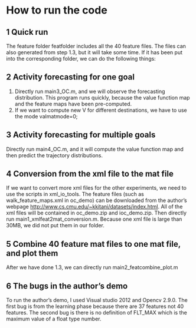 # How to run the code
## 1 Quick run 
The feature folder featfolder includes all the 40 feature files.  The files can also generated from step 1.3, but it will take some time.  If it has been put into the corresponding folder, we can do the following things:
## 2 Activity forecasting for one goal
1) Directly run main3_OC.m, and we will observe the forecasting distribution.
This program runs quickly, because the value function map and the feature maps have been pre-computed. 
2)  If we want to compute new V for different destinations, we have to use the mode valmatmode=0;
## 3 Activity forecasting for multiple goals 
Directly run main4_OC.m, and it will compute the value function map and then predict the trajectory distributions.
## 4 Conversion from the xml file to the mat file 
If we want to convert more xml files for the other experiments, we need to use the scripts in xml_io_tools. The feature files (such as walk_feature_maps.xml in oc_demo) can be downloaded from the author’s webpage  http://www.cs.cmu.edu/~kkitani/datasets/index.html. All of the xml files will be contained in oc_demo.zip and ioc_demo.zip. Then directly run main1_xmlfeat2mat_conversion.m. Because one xml file is large than 30MB, we did not put them in our folder. 
## 5 Combine 40 feature mat files to one mat file, and plot them
After we have done 1.3, we can directly run main2_featcombine_plot.m
## 6 The bugs in the author’s demo
To run the author’s demo, I used Visual studio 2012 and Opencv 2.9.0. The first bug is from the learning phase because there are 37 features not 40 features. The second bug is there is no definition of FLT_MAX which is the maximum value of a float type number. 
